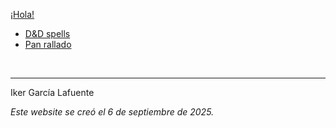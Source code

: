 <br><br>


[¡Hola!](https://ikergl.github.io/hola.html)

  - [D&D spells](https://ikergl.github.io/d&d_spells.html)
  - [Pan rallado](https://ikergl.github.io/pan_rallado.html)

<br>

___
Iker García Lafuente

_Este website se creó el 6 de septiembre de 2025._
